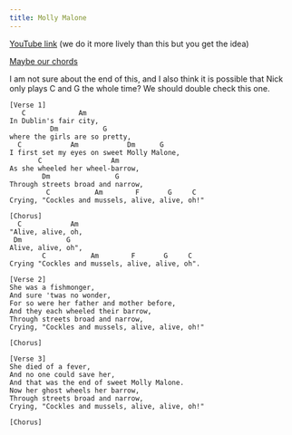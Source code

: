 ```yaml
---
title: Molly Malone
---
```


[YouTube link](https://www.youtube.com/watch?v=R5p_mL-pnWw) (we do it more
lively than this but you get the idea)

[Maybe our chords](/trigger/molly)

I am not sure about the end of this, and I also think it is possible that Nick
only plays C and G the whole time? We should double check this one.

```
[Verse 1]
   C             Am
In Dublin's fair city,
          Dm           G
where the girls are so pretty,
  C            Am            Dm      G
I first set my eyes on sweet Molly Malone,
       C                 Am
As she wheeled her wheel-barrow,
        Dm                G
Through streets broad and narrow,
         C           Am        F       G     C
Crying, "Cockles and mussels, alive, alive, oh!"

[Chorus]
  C            Am
"Alive, alive, oh,
 Dm           G
Alive, alive, oh",
        C           Am        F       G     C
Crying "Cockles and mussels, alive, alive, oh".

[Verse 2]
She was a fishmonger,
And sure 'twas no wonder,
For so were her father and mother before,
And they each wheeled their barrow,
Through streets broad and narrow,
Crying, "Cockles and mussels, alive, alive, oh!"

[Chorus]

[Verse 3]
She died of a fever,
And no one could save her,
And that was the end of sweet Molly Malone.
Now her ghost wheels her barrow,
Through streets broad and narrow,
Crying, "Cockles and mussels, alive, alive, oh!"

[Chorus]

```
